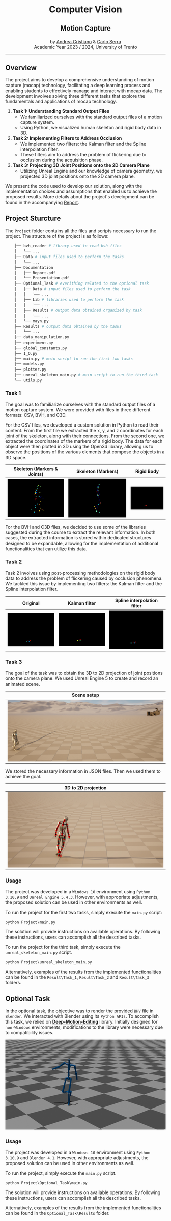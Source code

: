 <div align="center">
	<h1> Computer Vision </h1>
</div>

## <p align="center"> Motion Capture </p>

<div align="center">
  	by <a href="https://github.com/andy295">Andrea Cristiano</a> & <a href="https://github.com/MasterCarlo">Carlo Serra</a>
	<br>
	Academic Year 2023 / 2024, University of Trento
</div>

---

## Overview

The project aims to develop a comprehensive understanding of motion capture (mocap) technology, facilitating a deep learning process and enabling students to effectively manage and interact with mocap data. The development involves solving three different tasks that explore the fundamentals and applications of mocap technology.
1. **Task 1: Understanding Standard Output Files**
	- We familiarized ourselves with the standard output files of a motion capture system.
	- Using Python, we visualized human skeleton and rigid body data in 3D.
2. **Task 2: Implementing Filters to Address Occlusion**
	- We implemented two filters: the Kalman filter and the Spline interpolation filter.
	- These filters aim to address the problem of flickering due to occlusion during the acquisition phase.
3. **Task 3: Projecting 3D Joint Positions onto the 2D Camera Plane**
	- Utilizing Unreal Engine and our knowledge of camera geometry, we projected 3D joint positions onto the 2D camera plane.

We present the code used to develop our solution, along with the implementation choices and assumptions that enabled us to achieve the proposed results. More details about the project's development can be found in the accompanying  [Report](./Project/Documentation/Report.pdf).

## Project Sturcture
The `Project` folder contains all the files and scripts necessary to run the project.
The structure of the project is as follows:
```bash
	├── bvh_reader # library used to read bvh files
	│   └── ...
	├── Data # input files used to perform the tasks
	│   └── ...
	├── Documentation
	│   ├── Report.pdf
	│   └── Presentation.pdf
	├── Optional_Task # everithing related to the optional task
	│   ├── Data # input files used to perform the task
	│   │   └── ...
	│   ├── Lib # libraries used to perform the task
	│   │   └── ...
	│   ├── Results # output data obtained organized by task
	│   │   └── ...
	│   └── mayn.py
	├── Results # output data obtained by the tasks	
	│   └── ...
	├── data_manipulation.py
	├── experiment.py
	├── global_constants.py
	├── I_O.py
	├── main.py # main script to run the first two tasks
	├── models.py
	├── plotter.py
	├── unreal_skeleton_main.py # main script to run the third task
	└── utils.py
```
### Task 1
The goal was to familiarize ourselves with the standard output files of a motion capture system. We were provided with files in three different formats: CSV, BVH, and C3D.

For the CSV files, we developed a custom solution in Python to read their content. From  the first file we extracted the x, y, and z coordinates for each joint of the skeleton, along with their connections. From the second one, we extracted the coordinates of the markers of a rigid body. The data for each object were then plotted in 3D using the Open3d library, allowing us to observe the positions of the various elements that compose the objects in a 3D space.

| Skeleton (Markers & Joints) | Skeleton (Markers) | Rigid Body |
| - | - | - |
| ![](./Project/Results/Task_1/skeleton_markers.gif) | ![](./Project/Results/Task_1/skeleton_joints.gif) | ![](./Project/Results/Task_1/rigid_body.gif) |

For the BVH and C3D files, we decided to use some of the libraries suggested during the course to extract the relevant information. In both cases, the extracted information is stored within dedicated structures designed to be expandable, allowing for the implementation of additional functionalities that can utilize this data.

### Task 2
Task 2 involves using post-processing methodologies on the rigid body data to address the problem of flickering caused by occlusion phenomena. We tackled this issue by implementing two filters: the Kalman filter and the Spline interpolation filter.

 Original | Kalman filter | Spline interpolation filter |
| - | - | - |
| ![](./Project/Results/Task_1/rigid_body.gif) | ![](./Project/Results/Task_2/rigid_body_kalman.gif) | ![](./Project/Results/Task_2/rigid_body_spline.gif) |

### Task 3
The goal of the task was to obtain the 3D to 2D projection of joint positions onto the camera plane. We used Unreal Engine 5 to create and record an animated scene.

| Scene setup |
| - |
| ![](./Project/Results/Task_3/Scene_setup.png) |

We stored the necessary information in JSON files. Then we used them to achieve the goal.

| 3D to 2D projection |
| - |
| ![](./Project/Results/Task_3/Projected_points.png) |

### Usage
The project was developed in a `Windows 10` environment using `Python 3.10.9` and `Unreal Engine 5.4.3`. However, with appropriate adjustments, the proposed solution can be used in other environments as well.

To run the project for the first two tasks, simply execute the `main.py` script:

```
python Project\main.py
```

The solution will provide instructions on available operations. By following these instructions, users can accomplish all the described tasks.

To run the project for the third task, simply execute the `unreal_skeleton_main.py` script.

```
python Project\unreal_skeleton_main.py
```

Alternatively, examples of the results from the implemented functionalities can be found in the `Result\Task_1`, `Result\Task_2` and `Result\Task_3` folders.

## Optional Task
In the optional task, the objective was to render the provided `BHV` file in `Blender`. We interacted with Blender using its `Python APIs`. To accomplish this task, we relied on [**Deep-Motion-Editing**](https://github.com/DeepMotionEditing/deep-motion-editing) library. Initially designed for `non-Windows` environments, modifications to the library were necessary due to compatibility issues.

[![Video](./Project/Optional_Task/Results/Render/Render.png)](https://youtu.be/2TT5JsIz6_o)

### Usage
The project was developed in a `Windows 10` environment using `Python 3.10.9` and `Blender 4.1`. However, with appropriate adjustments, the proposed solution can be used in other environments as well.

To run the project, simply execute the `main.py` script. 
```
python Project\Optional_Task\main.py
```

The solution will provide instructions on available operations. By following these instructions, users can accomplish all the described tasks.

Alternatively, examples of the results from the implemented functionalities can be found in the `Optional_Task\Results` folder.
